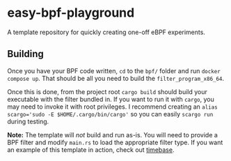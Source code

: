 # easy-bpf-playground
A template repository for quickly creating one-off eBPF experiments.

## Building

Once you have your BPF code written, `cd` to the `bpf/` folder and run `docker compose up`. That should be all you need to build the `filter_program_x86_64`.

Once this is done, from the project root `cargo build` should build your executable with the filter bundled in. If you want to run it with `cargo`, you may need to invoke it with root privileges. I recommend creating an `alias scargo='sudo -E $HOME/.cargo/bin/cargo'` so you can easily `scargo run` during testing. 

**Note:** The template will _not_ build and run as-is. You will need to provide a BPF filter and modify `main.rs` to load the appropriate filter type. If you want an example of this template in action, check out [timebase](https://github.com/FridayOrtiz/timebase).

